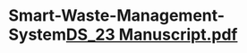 # Smart-Waste-Management-System[DS_23 Manuscript.pdf](https://github.com/user-attachments/files/19468060/DS_23.Manuscript.pdf)

